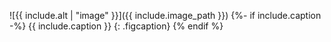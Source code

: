![{{ include.alt | "image" }}]({{ include.image_path }})
{%- if include.caption -%}
{{ include.caption }}
{: .figcaption}
{% endif %}
